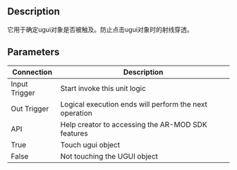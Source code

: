 ## Description

它用于确定ugui对象是否被触及。防止点击ugui对象时的射线穿透。


## Parameters

| Connection    | Description                                            |
| ------------- | ------------------------------------------------------ |
| Input Trigger | Start invoke this unit logic                           |
| Out Trigger   | Logical execution ends will perform the next operation |
| API           | Help creator to accessing the AR-MOD SDK features      |
| True          | Touch ugui object                                      |
| False         | Not touching the UGUI object                           |
